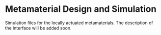 # Metamaterial Design and Simulation
Simulation files for the locally actuated metamaterials. The description of the interface will be added soon. 
